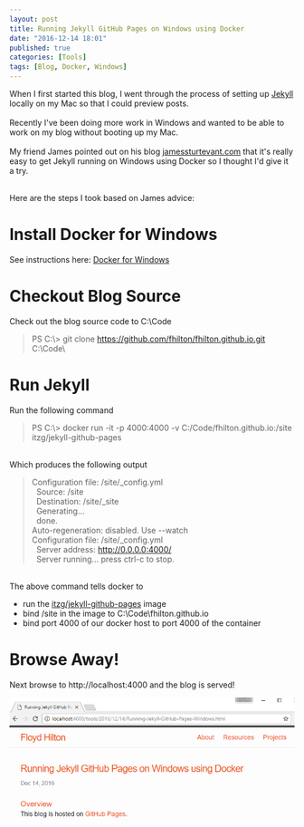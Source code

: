 ```yaml
---
layout: post
title: Running Jekyll GitHub Pages on Windows using Docker
date: "2016-12-14 18:01"
published: true
categories: [Tools]
tags: [Blog, Docker, Windows]
---
```


When I first started this blog, I went through the process of setting up  [Jekyll](https://jekyllrb.com/) locally on my Mac so that I could preview posts.
<br>
<br>
Recently I've been doing more work in Windows and wanted to be able to work on my blog without booting up my Mac.
<br>
<br>
My friend James pointed out on his blog [jamessturtevant.com](http://www.jamessturtevant.com/posts/Running-Jekyll-in-Windows-using-Docker/) that it's really easy to get Jekyll running on Windows using Docker so I thought I'd give it a try.
<br>
<!--more-->
<br>
Here are the steps I took based on James advice:
<br>

# Install Docker for Windows
See instructions here:
[Docker for Windows](https://www.docker.com/products/docker#/windows)

# Checkout Blog Source
Check out the blog source code to C:\\Code

>PS C:\\> git clone https://github.com/fhilton/fhilton.github.io.git C:\\Code\

# Run Jekyll
Run the following command

> PS C:\\> docker run -it -p 4000:4000 -v C:/Code/fhilton.github.io:/site itzg/jekyll-github-pages

<br>Which produces the following output

>Configuration file: /site/_config.yml<br>
&nbsp;            Source: /site<br>
&nbsp;        Destination: /site/_site<br>
 &nbsp;      Generating...<br>
  &nbsp;                    done.<br>
 Auto-regeneration: disabled. Use --watch<br>
Configuration file: /site/_config.yml<br>
   &nbsp;  Server address: http://0.0.0.0:4000/<br>
  &nbsp; Server running... press ctrl-c to stop.<br>


<br>The above command tells docker to

*  run the [itzg/jekyll-github-pages](https://hub.docker.com/r/itzg/jekyll-github-pages/) image
* bind /site in the image to C:\\Code\\fhilton.github.io 
* bind port 4000 of our docker host to port 4000 of the container

# Browse Away!
Next browse to http://localhost:4000 and the blog is served!

![Blog is Served](/images/2016/12/BlogIsServed.png)

 
